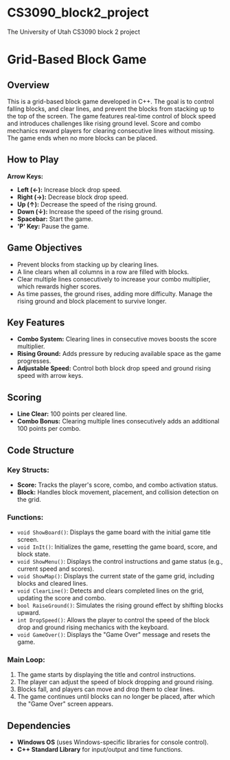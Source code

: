 # CS3090_block2_project
The University of Utah CS3090 block 2 project
# Grid-Based Block Game

## Overview
This is a grid-based block game developed in C++. The goal is to control falling blocks, and clear lines, and prevent the blocks from stacking up to the top of the screen. The game features real-time control of block speed and introduces challenges like rising ground level. Score and combo mechanics reward players for clearing consecutive lines without missing. The game ends when no more blocks can be placed.

## How to Play
**Arrow Keys:**
- **Left (←):** Increase block drop speed.
- **Right (→):** Decrease block drop speed.
- **Up (↑):** Decrease the speed of the rising ground.
- **Down (↓):** Increase the speed of the rising ground.
- **Spacebar:** Start the game.
- **'P' Key:** Pause the game.

## Game Objectives
- Prevent blocks from stacking up by clearing lines.
- A line clears when all columns in a row are filled with blocks.
- Clear multiple lines consecutively to increase your combo multiplier, which rewards higher scores.
- As time passes, the ground rises, adding more difficulty. Manage the rising ground and block placement to survive longer.

## Key Features
- **Combo System:** Clearing lines in consecutive moves boosts the score multiplier.
- **Rising Ground:** Adds pressure by reducing available space as the game progresses.
- **Adjustable Speed:** Control both block drop speed and ground rising speed with arrow keys.

## Scoring
- **Line Clear:** 100 points per cleared line.
- **Combo Bonus:** Clearing multiple lines consecutively adds an additional 100 points per combo.

## Code Structure

### Key Structs:
- **Score:** Tracks the player's score, combo, and combo activation status.
- **Block:** Handles block movement, placement, and collision detection on the grid.

### Functions:
- `void ShowBoard()`: Displays the game board with the initial game title screen.
- `void InIt()`: Initializes the game, resetting the game board, score, and block state.
- `void ShowMenu()`: Displays the control instructions and game status (e.g., current speed and scores).
- `void ShowMap()`: Displays the current state of the game grid, including blocks and cleared lines.
- `void ClearLine()`: Detects and clears completed lines on the grid, updating the score and combo.
- `bool RaiseGround()`: Simulates the rising ground effect by shifting blocks upward.
- `int DropSpeed()`: Allows the player to control the speed of the block drop and ground rising mechanics with the keyboard.
- `void GameOver()`: Displays the "Game Over" message and resets the game.

### Main Loop:
1. The game starts by displaying the title and control instructions.
2. The player can adjust the speed of block dropping and ground rising.
3. Blocks fall, and players can move and drop them to clear lines.
4. The game continues until blocks can no longer be placed, after which the "Game Over" screen appears.

## Dependencies
- **Windows OS** (uses Windows-specific libraries for console control).
- **C++ Standard Library** for input/output and time functions.
